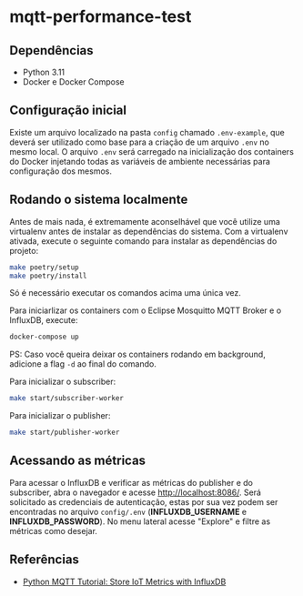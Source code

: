 # mqtt-performance-test

## Dependências

- Python 3.11
- Docker e Docker Compose

## Configuração inicial

Existe um arquivo localizado na pasta `config` chamado `.env-example`, que deverá ser utilizado como base para a criação de um arquivo `.env` no mesmo local. O arquivo `.env` será carregado na inicialização dos containers do Docker injetando todas as variáveis de ambiente necessárias para configuração dos mesmos.

## Rodando o sistema localmente

Antes de mais nada, é extremamente aconselhável que você utilize uma virtualenv antes de instalar as dependências do sistema. Com a virtualenv ativada, execute o seguinte comando para instalar as dependências do projeto:

```bash
make poetry/setup
make poetry/install
```

Só é necessário executar os comandos acima uma única vez.

Para iniciarlizar os containers com o Eclipse Mosquitto MQTT Broker e o InfluxDB, execute:

```bash
docker-compose up
```

PS: Caso você queira deixar os containers rodando em background, adicione a flag `-d` ao final do comando.

Para inicializar o subscriber:

```bash
make start/subscriber-worker
```

Para inicializar o publisher:

```bash
make start/publisher-worker
```

## Acessando as métricas

Para acessar o InfluxDB e verificar as métricas do publisher e do subscriber, abra o navegador e acesse [http://localhost:8086/](http://localhost:8086/). Será solicitado as credenciais de autenticação, estas por sua vez podem ser encontradas no arquivo `config/.env` (**INFLUXDB_USERNAME** e **INFLUXDB_PASSWORD**). No menu lateral acesse "Explore" e filtre as métricas como desejar.

## Referências

* [Python MQTT Tutorial: Store IoT Metrics with InfluxDB](https://www.influxdata.com/blog/python-mqtt-tutorial-store-iot-metrics-influxdb/)
